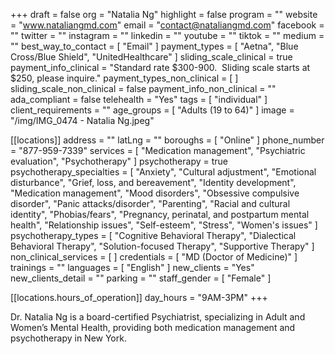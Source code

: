 +++
draft = false
org = "Natalia Ng"
highlight = false
program = ""
website = "www.nataliangmd.com"
email = "contact@nataliangmd.com"
facebook = ""
twitter = ""
instagram = ""
linkedin = ""
youtube = ""
tiktok = ""
medium = ""
best_way_to_contact = [ "Email" ]
payment_types = [ "Aetna", "Blue Cross/Blue Shield", "UnitedHealthcare" ]
sliding_scale_clinical = true
payment_info_clinical = "Standard rate $300-900.  Sliding scale starts at $250, please inquire."
payment_types_non_clinical = [ ]
sliding_scale_non_clinical = false
payment_info_non_clinical = ""
ada_compliant = false
telehealth = "Yes"
tags = [ "individual" ]
client_requirements = ""
age_groups = [ "Adults (19 to 64)" ]
image = "/img/IMG_0474 - Natalia Ng.jpeg"

[[locations]]
address = ""
latLng = ""
boroughs = [ "Online" ]
phone_number = "877-959-7339"
services = [
  "Medication management",
  "Psychiatric evaluation",
  "Psychotherapy"
]
psychotherapy = true
psychotherapy_specialties = [
  "Anxiety",
  "Cultural adjustment",
  "Emotional disturbance",
  "Grief, loss, and bereavement",
  "Identity development",
  "Medication management",
  "Mood disorders",
  "Obsessive compulsive disorder",
  "Panic attacks/disorder",
  "Parenting",
  "Racial and cultural identity",
  "Phobias/fears",
  "Pregnancy, perinatal, and postpartum mental health",
  "Relationship issues",
  "Self-esteem",
  "Stress",
  "Women's issues"
]
psychotherapy_types = [
  "Cognitive Behavioral Therapy",
  "Dialectical Behavioral Therapy",
  "Solution-focused Therapy",
  "Supportive Therapy"
]
non_clinical_services = [ ]
credentials = [ "MD (Doctor of Medicine)" ]
trainings = ""
languages = [ "English" ]
new_clients = "Yes"
new_clients_detail = ""
parking = ""
staff_gender = [ "Female" ]

  [[locations.hours_of_operation]]
  day_hours = "9AM-3PM"
+++

Dr. Natalia Ng is a board-certified Psychiatrist, specializing in Adult and Women’s Mental Health, providing both medication management and psychotherapy in New York. 
